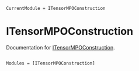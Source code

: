 ```@meta
CurrentModule = ITensorMPOConstruction
```

# ITensorMPOConstruction

Documentation for [ITensorMPOConstruction](https://github.com/ITensor/ITensorMPOConstruction.jl).

```@index
```

```@autodocs
Modules = [ITensorMPOConstruction]
```
